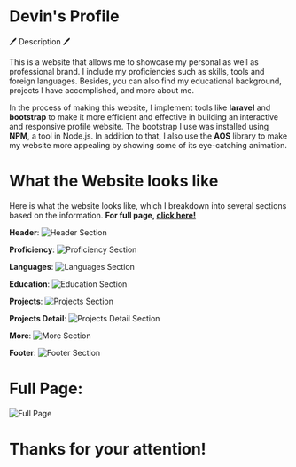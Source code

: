 # Devin's Profile

🖊️ Description 🖊️

This is a website that allows me to showcase my personal as well as professional brand. I include my proficiencies such as skills, tools and foreign languages. Besides, you can also find my educational background, projects I have accomplished, and more about me.

In the process of making this website, I implement tools like **laravel** and **bootstrap** to make it more efficient and effective in building an interactive and responsive profile website. The bootstrap I use was installed using **NPM**, a tool in Node.js. In addition to that, I also use the **AOS** library to make my website more appealing by showing some of its eye-catching animation.

# What the Website looks like

Here is what the website looks like, which I breakdown into several sections based on the information. **For full page, [click here!](#full-page)**

**Header**:
![Header Section](https://github.com/devinwong278/My_Profile/blob/main/documentation/1.%20header.png)

**Proficiency**:
![Proficiency Section](https://github.com/devinwong278/My_Profile/blob/main/documentation/2.%20Proficiency.png)

**Languages**:
![Languages Section](https://github.com/devinwong278/My_Profile/blob/main/documentation/3.%20Language.png)

**Education**:
![Education Section](https://github.com/devinwong278/My_Profile/blob/main/documentation/4.%20Education.png)

**Projects**:
![Projects Section](https://github.com/devinwong278/My_Profile/blob/main/documentation/5.%20Projects.png)

**Projects Detail**:
![Projects Detail Section](https://github.com/devinwong278/My_Profile/blob/main/documentation/6.%20Projects_detail.png)

**More**:
![More Section](https://github.com/devinwong278/My_Profile/blob/main/documentation/7.%20More.png)

**Footer**:
![Footer Section](https://github.com/devinwong278/My_Profile/blob/main/documentation/8.%20Footer.png)

# Full Page:
![Full Page](https://github.com/devinwong278/My_Profile/blob/main/documentation/full%20page.png)

# Thanks for your attention!
